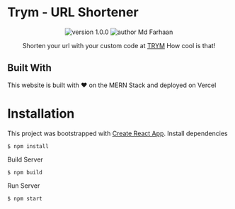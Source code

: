 # Trym - URL Shortener 
<p align="center">
    <img src="https://img.shields.io/badge/version-1.0.0-green" alt="version 1.0.0"/>
    <img src="https://img.shields.io/badge/author-mdFarhaan-orange" alt="author Md Farhaan"/>
</p>

<p align="center">
  Shorten your url with your custom code at <a href="https://www.trym.ml/">TRYM</a> How cool is that!
</p>


## Built With
This website is built with ❤️ on the MERN Stack and deployed on Vercel

# Installation
This project was bootstrapped with [Create React App](https://github.com/facebook/create-react-app).
Install dependencies
```
$ npm install
```
Build Server
```
$ npm build
```
Run Server
```
$ npm start
```

